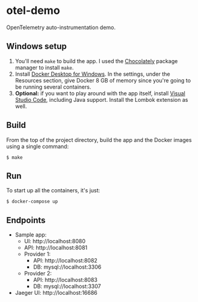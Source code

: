 # otel-demo

OpenTelemetry auto-instrumentation demo.

## Windows setup

1. You'll need `make` to build the app. I used the [Chocolately](https://chocolatey.org/) package manager to install `make`.
2. Install [Docker Desktop for Windows](https://hub.docker.com/editions/community/docker-ce-desktop-windows/plans/docker-ce-desktop-windows-tier?tab=instructions). In the settings, under the Resources section, give Docker 8 GB of memory since you're going to be running several containers.
3. **Optional:** if you want to play around with the app itself, install [Visual Studio Code](https://code.visualstudio.com/), including Java support. Install the Lombok extension as well.

## Build

From the top of the project directory, build the app and the Docker images using a single command:

```
$ make
```

## Run

To start up all the containers, it's just:

```
$ docker-compose up
```

## Endpoints

- Sample app:
  - UI: http://localhost:8080
  - API: http://localhost:8081
  - Provider 1:
    - API: http://localhost:8082
    - DB: mysql://localhost:3306
  - Provider 2:
    - API: http://localhost:8083
    - DB: mysql://localhost:3307
- Jaeger UI: http://localhost:16686

